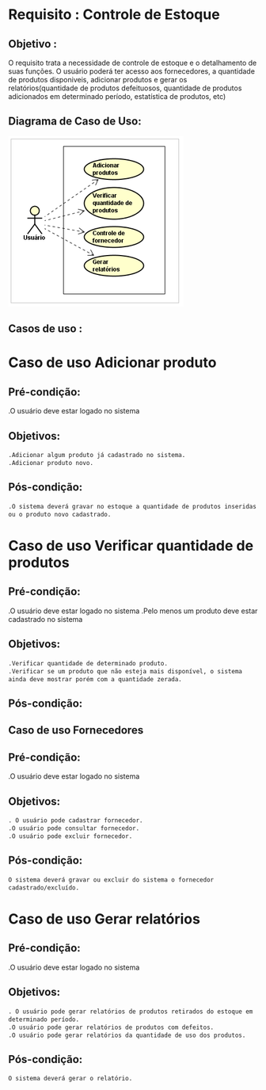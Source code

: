 # Requisito : Controle de Estoque
## Objetivo :
O requisito trata a necessidade de controle de estoque e o detalhamento de suas funções. O usuário poderá ter acesso aos fornecedores, a quantidade de produtos disponiveis, adicionar produtos e gerar os relatórios(quantidade de produtos defeituosos, quantidade de produtos adicionados em determinado período, estatística de produtos, etc)

## Diagrama de Caso de Uso:
![casoUso](https://raw.githubusercontent.com/arquiteturaes/arquitetura201701/master/Imagens/casoUsoControleEstoque.png)
## Casos de uso :
# Caso de uso Adicionar produto
## Pré-condição:
.O usuário deve estar logado no sistema
## Objetivos:
	.Adicionar algum produto já cadastrado no sistema.
	.Adicionar produto novo.
## Pós-condição:
	.O sistema deverá gravar no estoque a quantidade de produtos inseridas ou o produto novo cadastrado.
# Caso de uso Verificar quantidade de produtos
## Pré-condição:
.O usuário deve estar logado no sistema
.Pelo menos um produto deve estar cadastrado no sistema
## Objetivos:
	.Verificar quantidade de determinado produto.
	.Verificar se um produto que não esteja mais disponível, o sistema ainda deve mostrar porém com a quantidade zerada.
## Pós-condição:
## Caso de uso Fornecedores
## Pré-condição:
.O usuário deve estar logado no sistema
## Objetivos:
	. O usuário pode cadastrar fornecedor.
	.O usuário pode consultar fornecedor.
	.O usuário pode excluir fornecedor.
## Pós-condição:
	O sistema deverá gravar ou excluir do sistema o fornecedor cadastrado/excluído.

# Caso de uso Gerar relatórios
## Pré-condição:
.O usuário deve estar logado no sistema
## Objetivos:
	. O usuário pode gerar relatórios de produtos retirados do estoque em determinado período.
	.O usuário pode gerar relatórios de produtos com defeitos.
	.O usuário pode gerar relatórios da quantidade de uso dos produtos.
## Pós-condição:
	O sistema deverá gerar o relatório.
